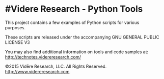 #Videre Research - Python Tools
========================================


This project contains a few examples of Python scripts for various purposes.

These scripts are released under the accompanying GNU GENERAL PUBLIC LICENSE V3



You may also find additional information on tools and code samples at: 
http://technotes.videreresearch.com/


©2015 Vidēre Research, LLC. All Rights Reserved.
http://www.videreresearch.com
